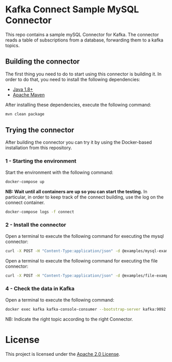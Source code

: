 # Kafka Connect Sample MySQL Connector

This repo contains a sample mySQL Connector for Kafka. 
The connector reads a table of subscriptions from a database, forwarding them to a kafka topics. 

## Building the connector

The first thing you need to do to start using this connector is building it. In order to do that, you need to install the following dependencies:

- [Java 1.8+](https://openjdk.java.net/)
- [Apache Maven](https://maven.apache.org/)

After installing these dependencies, execute the following command:

```bash
mvn clean package
```

## Trying the connector

After building the connector you can try it by using the Docker-based installation from this repository.

### 1 - Starting the environment

Start the environment with the following command:

```bash
docker-compose up
```

**NB: Wait until all containers are up so you can start the testing.**
In particular, in order to keep track of the connect building, use the log on the connect container. 

```bash
docker-compose logs -f connect
```


### 2 - Install the connector

Open a terminal to execute the following command for executing the mysql connector:

```bash
curl -X POST -H "Content-Type:application/json" -d @examples/mysql-example.json http://localhost:8083/connectors
```

Open a terminal to execute the following command for executing the file connector:

```bash
curl -X POST -H "Content-Type:application/json" -d @examples/file-example.json http://localhost:8083/connectors
```

### 4 - Check the data in Kafka

Open a terminal to execute the following command:

```bash
docker exec kafka kafka-console-consumer --bootstrap-server kafka:9092 --topic <<related_topic>> --from-beginning
```

NB: Indicate the right topic according to the right Connector.

# License

This project is licensed under the [Apache 2.0 License](./LICENSE).

